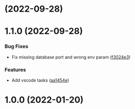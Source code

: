 #  (2022-09-28)



# 1.1.0 (2022-09-28)


### Bug Fixes

* Fix missing database port and wrong env param ([f3024e3](https://github.com/foxfabi/nodeDEV/commit/f3024e32df9f608275c1e2704e9c54e106092961))


### Features

* Add vscode tasks ([aa1454e](https://github.com/foxfabi/nodeDEV/commit/aa1454e81289f37abd1f8ca454f2f4efe4b94fdd))



# 1.0.0 (2022-01-20)



